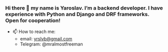 ### Hi there 👋 my name is Yaroslav. I’m a backend developer. I have experience with Python and Django and DRF frameworks. Open for cooperation!

<!--
**iamzanuda/iamzanuda** is a ✨ _special_ ✨ repository because its `README.md` (this file) appears on your GitHub profile.

Here are some ideas to get you started:

- 🔭 I’m currently working on ...
- 🌱 I’m currently learning ...
- 👯 I’m looking to collaborate on ...
- 🤔 I’m looking for help with ...
- 💬 Ask me about ...

- 😄 Pronouns: ...
- ⚡ Fun fact: ...
-->

- 📫 How to reach me:
  + email: yrslvb@gmail.com
  + Telegram: @mralmostfreeman
